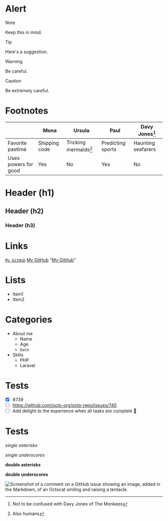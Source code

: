 # Alert
> [!NOTE]
> Keep this in mind.

> [!TIP]
> Here's a suggestion.

> [!WARNING]
> Be careful.

> [!CAUTION]
> Be extremely careful.

# Footnotes
| | Mona | Ursula | Paul | Davy Jones[^1] |
|---|---|---|---|---|
|Favorite pastime| Shipping code | Tricking mermaids[^2] | Predicting sports | Haunting seafarers |
|Uses powers for good| Yes | No | Yes | No |
[^1]: Not to be confused with Davy Jones of The Monkees
[^2]: Also humans

# Header (h1)
## Header (h2)
### Header (h3)

# Links
[`My GitHub`](https://github.com/haudevw3/mygithub/)
[My GitHub](https://github.com/haudevw3/mygithub/)
"[My GitHub](https://github.com/haudevw3/mygithub/)"

# Lists
* Item1
* Item2

# Categories
* About me
    - Name
    - Age
    - `Date`
* Skills
    - PHP
    - Laravel

# Tests
- [x] #739
- [ ] https://github.com/octo-org/octo-repo/issues/740
- [ ] Add delight to the experience when all tasks are complete :tada:

# Tests
*single asterisks*

_single underscores_

**double asterisks**

__double underscores__

![Screenshot of a comment on a GitHub issue showing an image, added in the Markdown, of an Octocat smiling and raising a tentacle.](https://myoctocat.com/assets/images/base-octocat.svg)

